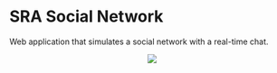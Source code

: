 # SRA Social Network

Web application that simulates a social network with a real-time chat.

<p align="center">
<img src="https://user-images.githubusercontent.com/2951704/53009272-701a5700-343b-11e9-83e5-b05f81fe59d7.png">
</p>
